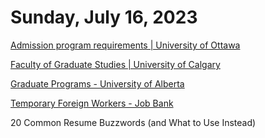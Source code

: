 # Sunday, July 16, 2023

[Admission program requirements | University of Ottawa](https://www.uottawa.ca/study/graduate-studies/program-specific-requirements)

[Faculty of Graduate Studies | University of Calgary](https://grad.ucalgary.ca/future-students/explore-programs)

[Graduate Programs - University of Alberta](https://calendar.ualberta.ca/content.php?catoid=39&navoid=12434)

[Temporary Foreign Workers - Job Bank](https://www.jobbank.gc.ca/temporary-foreign-workers)

20 Common Resume Buzzwords (and What to Use Instead)
